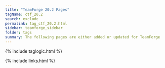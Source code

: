 ```yaml
---
title: "TeamForge 20.2 Pages"
tagName: ctf_20.2
search: exclude
permalink: tag_ctf_20.2.html
sidebar: teamforge_sidebar
folder: tags
summary: The following pages are either added or updated for TeamForge 20.2. 
---
```


{% include taglogic.html %}

{% include links.html %}
